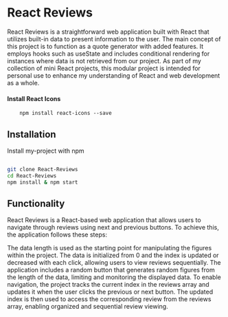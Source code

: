 # React Reviews

React Reviews is a straightforward web application built with React that utilizes built-in data to present information to the user. The main concept of this project is to function as a quote generator with added features. It employs hooks such as useState and includes conditional rendering for instances where data is not retrieved from our project. As part of my collection of mini React projects, this modular project is intended for personal use to enhance my understanding of React and web development as a whole.

#### Install React Icons

```http
    npm install react-icons --save

```

## Installation

Install my-project with npm

```bash

git clone React-Reviews
cd React-Reviews
npm install & npm start
```

## Functionality

React Reviews is a React-based web application that allows users to navigate through reviews using next and previous buttons. To achieve this, the application follows these steps:

The data length is used as the starting point for manipulating the figures within the project.
The data is initialized from 0 and the index is updated or decreased with each click, allowing users to view reviews sequentially.
The application includes a random button that generates random figures from the length of the data, limiting and monitoring the displayed data.
To enable navigation, the project tracks the current index in the reviews array and updates it when the user clicks the previous or next button.
The updated index is then used to access the corresponding review from the reviews array, enabling organized and sequential review viewing.
